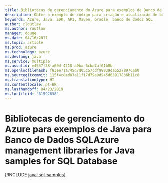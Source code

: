 ```yaml
---
title: Bibliotecas de gerenciamento do Azure para exemplos de Banco de Dados SQL para Java
description: Obter o exemplo de código para criação e atualização de bancos de dados SQL do Azure usando as bibliotecas de gerenciamento do Azure para Java
keywords: Azure, Java, SDK, API, Maven, Gradle, banco de dados SQL
author: rloutlaw
ms.author: routlaw
manager: douge
ms.date: 04/16/2017
ms.topic: article
ms.prod: azure
ms.technology: azure
ms.devlang: java
ms.service: multiple
ms.assetid: e4537f38-a60d-4218-a9ba-3cba7af61b8b
ms.openlocfilehash: f83ee71a745d7d05c57cdf98939da55278976ab0
ms.sourcegitcommit: 115f4c8ad07a11f17d79e9d945d63917836b11c8
ms.translationtype: HT
ms.contentlocale: pt-BR
ms.lasthandoff: 04/23/2019
ms.locfileid: "61592638"
---
```

# <a name="azure-management-libraries-for-java-samples-for-sql-database"></a><span data-ttu-id="a3c69-104">Bibliotecas de gerenciamento do Azure para exemplos de Java para Banco de Dados SQL</span><span class="sxs-lookup"><span data-stu-id="a3c69-104">Azure management libraries for Java samples for SQL Database</span></span>

[!INCLUDE [java-sql-samples](includes/java-sql-samples.md)]